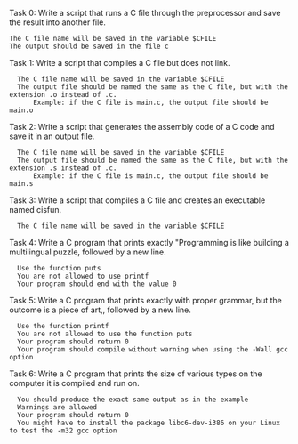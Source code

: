 Task 0:
Write a script that runs a C file through the preprocessor and save the result into another file.

    The C file name will be saved in the variable $CFILE
    The output should be saved in the file c

Task 1:
Write a script that compiles a C file but does not link.

      The C file name will be saved in the variable $CFILE
      The output file should be named the same as the C file, but with the extension .o instead of .c.
      	  Example: if the C file is main.c, the output file should be main.o

Task 2:
Write a script that generates the assembly code of a C code and save it in an output file.

      The C file name will be saved in the variable $CFILE
      The output file should be named the same as the C file, but with the extension .s instead of .c.
      	  Example: if the C file is main.c, the output file should be main.s

Task 3:
Write a script that compiles a C file and creates an executable named cisfun.

      The C file name will be saved in the variable $CFILE

Task 4:
Write a C program that prints exactly "Programming is like building a multilingual puzzle, followed by a new line.

      Use the function puts
      You are not allowed to use printf
      Your program should end with the value 0

Task 5:
Write a C program that prints exactly with proper grammar, but the outcome is a piece of art,, followed by a new line.

      Use the function printf
      You are not allowed to use the function puts
      Your program should return 0
      Your program should compile without warning when using the -Wall gcc option

Task 6:
Write a C program that prints the size of various types on the computer it is compiled and run on.

      You should produce the exact same output as in the example
      Warnings are allowed
      Your program should return 0
      You might have to install the package libc6-dev-i386 on your Linux to test the -m32 gcc option